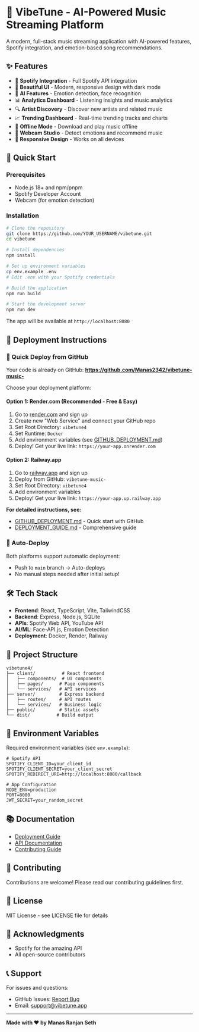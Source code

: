 # 🎵 VibeTune - AI-Powered Music Streaming Platform

A modern, full-stack music streaming application with AI-powered features, Spotify integration, and emotion-based song recommendations.

## ✨ Features

- 🎵 **Spotify Integration** - Full Spotify API integration
- 🎨 **Beautiful UI** - Modern, responsive design with dark mode
- 🤖 **AI Features** - Emotion detection, face recognition
- 📊 **Analytics Dashboard** - Listening insights and music analytics
- 🔍 **Artist Discovery** - Discover new artists and related music
- 📈 **Trending Dashboard** - Real-time trending tracks and charts
- 💾 **Offline Mode** - Download and play music offline
- 🎤 **Webcam Studio** - Detect emotions and recommend music
- 📱 **Responsive Design** - Works on all devices

## 🚀 Quick Start

### Prerequisites

- Node.js 18+ and npm/pnpm
- Spotify Developer Account
- Webcam (for emotion detection)

### Installation

```bash
# Clone the repository
git clone https://github.com/YOUR_USERNAME/vibetune.git
cd vibetune

# Install dependencies
npm install

# Set up environment variables
cp env.example .env
# Edit .env with your Spotify credentials

# Build the application
npm run build

# Start the development server
npm run dev
```

The app will be available at `http://localhost:8080`

## 📖 Deployment Instructions

### 🚀 Quick Deploy from GitHub

Your code is already on GitHub: **https://github.com/Manas2342/vibetune-music-**

Choose your deployment platform:

#### **Option 1: Render.com** (Recommended - Free & Easy)
1. Go to [render.com](https://render.com) and sign up
2. Create new "Web Service" and connect your GitHub repo
3. Set Root Directory: `vibetune4`
4. Set Runtime: `Docker`
5. Add environment variables (see [GITHUB_DEPLOYMENT.md](./GITHUB_DEPLOYMENT.md))
6. Deploy! Get your live link: `https://your-app.onrender.com`

#### **Option 2: Railway.app**
1. Go to [railway.app](https://railway.app) and sign up
2. Deploy from GitHub: `vibetune-music-`
3. Set Root Directory: `vibetune4`
4. Add environment variables
5. Deploy! Get your live link: `https://your-app.up.railway.app`

**For detailed instructions, see:**
- [GITHUB_DEPLOYMENT.md](./GITHUB_DEPLOYMENT.md) - Quick start with GitHub
- [DEPLOYMENT_GUIDE.md](./DEPLOYMENT_GUIDE.md) - Comprehensive guide

### 🔄 Auto-Deploy

Both platforms support automatic deployment:
- Push to `main` branch → Auto-deploys
- No manual steps needed after initial setup!

## 🛠️ Tech Stack

- **Frontend**: React, TypeScript, Vite, TailwindCSS
- **Backend**: Express, Node.js, SQLite
- **APIs**: Spotify Web API, YouTube API
- **AI/ML**: Face-API.js, Emotion Detection
- **Deployment**: Docker, Render, Railway

## 📁 Project Structure

```
vibetune4/
├── client/          # React frontend
│   ├── components/  # UI components
│   ├── pages/      # Page components
│   └── services/   # API services
├── server/         # Express backend
│   ├── routes/     # API routes
│   └── services/   # Business logic
├── public/         # Static assets
└── dist/          # Build output
```

## 🔑 Environment Variables

Required environment variables (see `env.example`):

```env
# Spotify API
SPOTIFY_CLIENT_ID=your_client_id
SPOTIFY_CLIENT_SECRET=your_client_secret
SPOTIFY_REDIRECT_URI=http://localhost:8080/callback

# App Configuration
NODE_ENV=production
PORT=8080
JWT_SECRET=your_random_secret
```

## 📚 Documentation

- [Deployment Guide](./DEPLOYMENT_GUIDE.md)
- [API Documentation](./docs/API.md)
- [Contributing Guide](./docs/CONTRIBUTING.md)

## 🤝 Contributing

Contributions are welcome! Please read our contributing guidelines first.

## 📝 License

MIT License - see LICENSE file for details

## 🙏 Acknowledgments

- Spotify for the amazing API
- All open-source contributors

## 📞 Support

For issues and questions:
- GitHub Issues: [Report Bug](https://github.com/YOUR_USERNAME/vibetune/issues)
- Email: support@vibetune.app

---

**Made with ❤️ by Manas Ranjan Seth**

